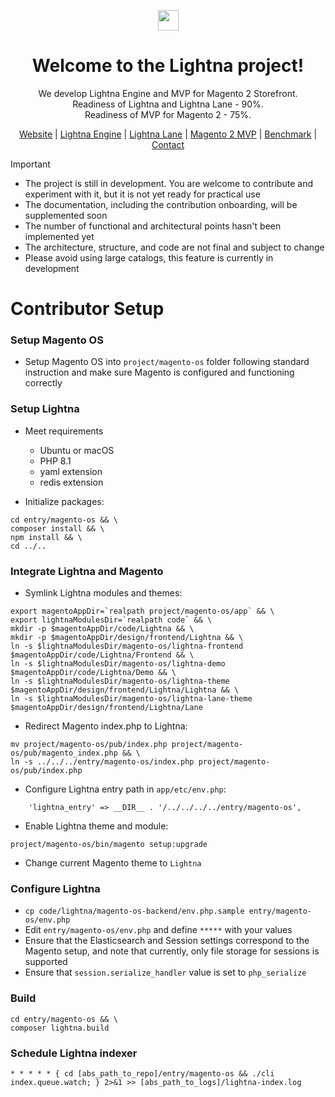 <p align="center">
<a href="https://lightna.com">
<img src="https://lightna.com/asset/Lightna-Front/image/lightna-logo.svg" height="33 alt="Lightna Logo"/>
</a>
</p>

<h1 align="center">Welcome to the Lightna project!</h1>

<p align="center">
We develop Lightna Engine and MVP for Magento 2 Storefront.<br>
Readiness of Lightna and Lightna Lane - 90%.<br>
Readiness of MVP for Magento 2 - 75%.
</p>

<p align="center">
<a href="https://lightna.com">Website</a>
 | <a href="https://lightna.com/lightna-engine.html">Lightna Engine</a>
 | <a href="https://lightna.com/lightna-lane.html">Lightna Lane</a>
 | <a href="https://lightna.com/magento.html">Magento 2 MVP</a>
 | <a href="https://lightna.com/benchmark.html">Benchmark</a>
 | <a href="https://lightna.com/contact.html">Contact</a>
</p>

> [!IMPORTANT]
> * The project is still in development. You are welcome to contribute and experiment with it, but it is not yet ready for practical use
> * The documentation, including the contribution onboarding, will be supplemented soon
> * The number of functional and architectural points hasn't been implemented yet
> * The architecture, structure, and code are not final and subject to change
> * Please avoid using large catalogs, this feature is currently in development

# Contributor Setup

### Setup Magento OS
* Setup Magento OS into `project/magento-os` folder following standard instruction and make sure Magento is configured and functioning correctly


### Setup Lightna
* Meet requirements
  * Ubuntu or macOS 
  * PHP 8.1
  * yaml extension
  * redis extension


* Initialize packages:
```
cd entry/magento-os && \
composer install && \
npm install && \
cd ../..
```


### Integrate Lightna and Magento
* Symlink Lightna modules and themes:
```
export magentoAppDir=`realpath project/magento-os/app` && \
export lightnaModulesDir=`realpath code` && \
mkdir -p $magentoAppDir/code/Lightna && \
mkdir -p $magentoAppDir/design/frontend/Lightna && \
ln -s $lightnaModulesDir/magento-os/lightna-frontend $magentoAppDir/code/Lightna/Frontend && \
ln -s $lightnaModulesDir/magento-os/lightna-demo $magentoAppDir/code/Lightna/Demo && \
ln -s $lightnaModulesDir/magento-os/lightna-theme $magentoAppDir/design/frontend/Lightna/Lightna && \
ln -s $lightnaModulesDir/magento-os/lightna-lane-theme $magentoAppDir/design/frontend/Lightna/Lane
```

* Redirect Magento index.php to Lightna:
```
mv project/magento-os/pub/index.php project/magento-os/pub/magento_index.php && \
ln -s ../../../entry/magento-os/index.php project/magento-os/pub/index.php
```

* Configure Lightna entry path in `app/etc/env.php`:
```
    'lightna_entry' => __DIR__ . '/../../../../entry/magento-os',
```

* Enable Lightna theme and module:
```
project/magento-os/bin/magento setup:upgrade
```

* Change current Magento theme to `Lightna`


### Configure Lightna
* `cp code/lightna/magento-os-backend/env.php.sample entry/magento-os/env.php`
* Edit `entry/magento-os/env.php` and define `*****` with your values
* Ensure that the Elasticsearch and Session settings correspond to the Magento setup, and note that currently, only file storage for sessions is supported
* Ensure that `session.serialize_handler` value is set to `php_serialize`


### Build
```
cd entry/magento-os && \
composer lightna.build
```


### Schedule Lightna indexer
```
* * * * * { cd [abs_path_to_repo]/entry/magento-os && ./cli index.queue.watch; } 2>&1 >> [abs_path_to_logs]/lightna-index.log
```
